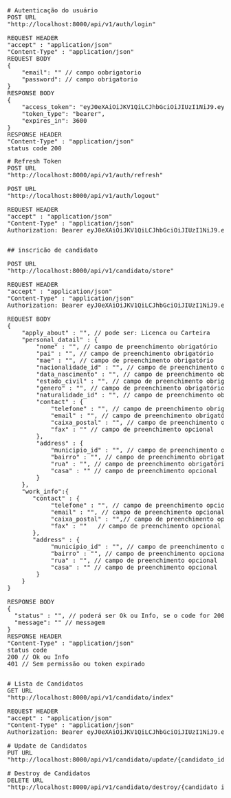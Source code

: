 
<pre>
# Autenticação do usuário
POST URL
"http://localhost:8000/api/v1/auth/login"

REQUEST HEADER
"accept" : "application/json"
"Content-Type" : "application/json"
REQUEST BODY
{
    "email": "" // campo oobrigatorio
    "password": // campo obrigatorio
}
RESPONSE BODY
{
    "access_token": "eyJ0eXAiOiJKV1QiLCJhbGciOiJIUzI1NiJ9.eyJpc3MiOiJodHRwOlwvXC9sb2NhbGhvc3Q6ODAwMFwvYXBpXC92MVwvYXV0aFwvbG9naW4iLCJpYXQiOjE2MDI4OTc2NjMsImV4cCI6MTYwMjkwMTI2MywibmJmIjoxNjAyODk3NjYzLCJqdGkiOiI0RXREd1ZwczZuUTg5enhyIiwic3ViIjoxLCJwcnYiOiIyM2JkNWM4OTQ5ZjYwMGFkYjM5ZTcwMWM0MDA4NzJkYjdhNTk3NmY3In0.2c3UghoMLmAncoH0vxYYd0r0lx-HMQjWZPKUKKlKRVM",
    "token_type": "bearer",
    "expires_in": 3600
}
RESPONSE HEADER
"Content-Type" : "application/json"
status code 200
</pre>

<pre>
# Refresh Token
POST URL
"http://localhost:8000/api/v1/auth/refresh"

POST URL
"http://localhost:8000/api/v1/auth/logout"

REQUEST HEADER
"accept" : "application/json"
"Content-Type" : "application/json"
Authorization: Bearer eyJ0eXAiOiJKV1QiLCJhbGciOiJIUzI1NiJ9.eyJpc3MiOiJodHRwOlwvXC8xMjcuMC4wLjE6OTAwMFwvdWVuZ2lcL2F.waVwvdjFcL2F1dGhcL2xvZ2luIiw.iaWF0IjoxNTk2MDE4OTUzLCJleHAiOjE
</pre>

<pre>

## inscricão de candidato

POST URL
"http://localhost:8000/api/v1/candidato/store"

REQUEST HEADER
"accept" : "application/json"
"Content-Type" : "application/json"
Authorization: Bearer eyJ0eXAiOiJKV1QiLCJhbGciOiJIUzI1NiJ9.eyJpc3MiOiJodHRwOlwvXC8xMjcuMC4wLjE6OTAwMFwvdWVuZ2lcL2F.waVwvdjFcL2F1dGhcL2xvZ2luIiw.iaWF0IjoxNTk2MDE4OTUzLCJleHAiOjE

REQUEST BODY
{
    "apply_about" : "", // pode ser: Licenca ou Carteira
    "personal_datail" : {
        "nome" : "", // campo de preenchimento obrigatório
        "pai" : "", // campo de preenchimento obrigatório
        "mae" : "", // campo de preenchimento obrigatório
        "nacionalidade_id" : "", // campo de preenchimento obrigatório
        "data_nascimento" : "", // campo de preenchimento obrigatório
        "estado_civil" : "", // campo de preenchimento obrigatório
        "genero" : "", // campo de preenchimento obrigatório
        "naturalidade_id" : "", // campo de preenchimento obrigatório
        "contact" : {
            "telefone" : "", // campo de preenchimento obrigatório
            "email" : "", // campo de preenchimento obrigatório
            "caixa_postal" : "", // campo de preenchimento opcional
            "fax" : "" // campo de preenchimento opcional
        },
        "address" : {
            "municipio_id" : "", // campo de preenchimento obrigatório
            "bairro" : "", // campo de preenchimento obrigatório
            "rua" : "", // campo de preenchimento obrigatório
            "casa" : "" // campo de preenchimento opcional
        }
    },
    "work_info":{
       "contact" : {
            "telefone" : "", // campo de preenchimento opcional
            "email" : "", // campo de preenchimento opcional
            "caixa_postal" : "",// campo de preenchimento opcional
            "fax" : ""   // campo de preenchimento opcional
       },
       "address" : {
            "municipio_id" : "", // campo de preenchimento opcional
            "bairro" : "", // campo de preenchimento opcional
            "rua" : "", // campo de preenchimento opcional
            "casa" : "" // campo de preenchimento opcional
        }
    }
}

RESPONSE BODY
{
  "status" : "", // poderá ser Ok ou Info, se o code for 200
  "message": "" // messagem 
}
RESPONSE HEADER
"Content-Type" : "application/json"
status code
200 // Ok ou Info
401 // Sem permissão ou token expirado

</pre>

<pre>
# Lista de Candidatos
GET URL
"http://localhost:8000/api/v1/candidato/index"

REQUEST HEADER
"accept" : "application/json"
"Content-Type" : "application/json"
Authorization: Bearer eyJ0eXAiOiJKV1QiLCJhbGciOiJIUzI1NiJ9.eyJpc3MiOiJodHRwOlwvXC8xMjcuMC4wLjE6OTAwMFwvdWVuZ2lcL2F.waVwvdjFcL2F1dGhcL2xvZ2luIiw.iaWF0IjoxNTk2MDE4OTUzLCJleHAiOjE

# Update de Candidatos
PUT URL
"http://localhost:8000/api/v1/candidato/update/{candidato_id}"

# Destroy de Candidatos
DELETE URL
"http://localhost:8000/api/v1/candidato/destroy/{candidato_id}"
</pre>